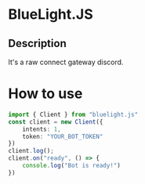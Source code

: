 # BlueLight.JS
## Description
It's a raw connect gateway discord.
# How to use
```ts
import { Client } from "bluelight.js"
const client = new Client({
    intents: 1,
    token: "YOUR_BOT_TOKEN"
})
client.log();
client.on("ready", () => {
    console.log("Bot is ready!")
})
```
